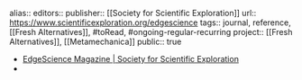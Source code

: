 alias::
editors:: 
publisher:: [[Society for Scientific Exploration]]
url:: https://www.scientificexploration.org/edgescience 
tags:: journal, reference, [[Fresh Alternatives]], #toRead, #ongoing-regular-recurring 
project:: [[Fresh Alternatives]], [[Metamechanica]] 
public:: true

- [EdgeScience Magazine | Society for Scientific Exploration](https://www.scientificexploration.org/edgescience)
-
